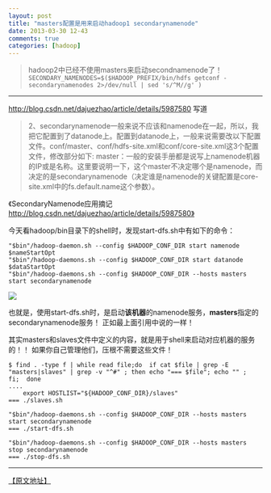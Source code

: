 ```yaml
---
layout: post
title: "masters配置是用来启动hadoop1 secondarynamenode"
date: 2013-03-30 12-43
comments: true
categories: [hadoop]
---
```


>
>hadoop2中已经不使用masters来启动secondnamenode了！
>`SECONDARY_NAMENODES=$($HADOOP_PREFIX/bin/hdfs getconf -secondarynamenodes 2>/dev/null | sed 's/^M//g' )`
>

- - - - -

http://blog.csdn.net/dajuezhao/article/details/5987580 写道

>2、secondarynamenode一般来说不应该和namenode在一起，所以，我把它配置到了datanode上。配置到datanode上，一般来说需要改以下配置文件。conf/master、conf/hdfs-site.xml和conf/core-site.xml这3个配置文件，修改部分如下:	
master：一般的安装手册都是说写上namenode机器的IP或是名称。这里要说明一下，这个master不决定哪个是namenode，而决定的是secondarynamenode（决定谁是namenode的关键配置是core-site.xml中的fs.default.name这个参数）。 

《SecondaryNamenode应用摘记 http://blog.csdn.net/dajuezhao/article/details/5987580》

今天看hadoop/bin目录下的shell时，发现start-dfs.sh中有如下的命令：

```
"$bin"/hadoop-daemon.sh --config $HADOOP_CONF_DIR start namenode $nameStartOpt
"$bin"/hadoop-daemons.sh --config $HADOOP_CONF_DIR start datanode $dataStartOpt
"$bin"/hadoop-daemons.sh --config $HADOOP_CONF_DIR --hosts masters start secondarynamenode
```

![](http://file.bmob.cn/M00/03/DE/wKhkA1PMcNyAaz78AACVrXwbfzc895.png)

也就是，使用start-dfs.sh时，是启动**该机器**的namenode服务，**masters**指定的secondarynamenode服务！
正如最上面引用中说的一样！

其实masters和slaves文件中定义的内容，就是用于shell来启动对应机器的服务的！！
如果你自己管理他们，压根不需要这些文件！

```
$ find . -type f | while read file;do  if cat $file | grep -E "masters|slaves" | grep -v "^#" ; then echo "=== $file"; echo "" ; fi;  done
....
    export HOSTLIST="${HADOOP_CONF_DIR}/slaves"
=== ./slaves.sh

"$bin"/hadoop-daemons.sh --config $HADOOP_CONF_DIR --hosts masters start secondarynamenode
=== ./start-dfs.sh

"$bin"/hadoop-daemons.sh --config $HADOOP_CONF_DIR --hosts masters stop secondarynamenode
=== ./stop-dfs.sh
```
  

* * * 
[【原文地址】](http://winseclone.iteye.com/blog/1839126)
